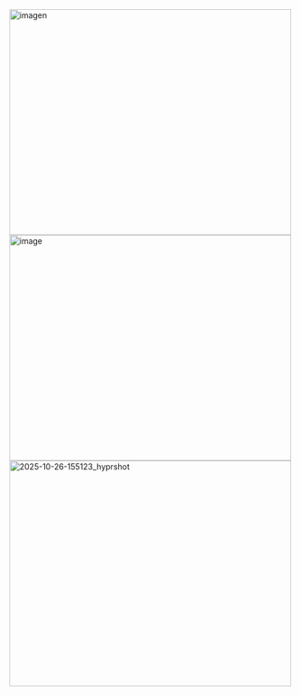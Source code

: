 <img width="500" height="400" alt="imagen" src="https://github.com/user-attachments/assets/44354055-197b-4f9a-ae48-c7a4571fb589" />
<img width="500" height="400" alt="image" src="https://github.com/user-attachments/assets/e4d12545-5cc8-4ec7-8090-ab30f82cf28e" />
<img width="500" height="400" alt="2025-10-26-155123_hyprshot" src="https://github.com/user-attachments/assets/ea37371e-9455-4870-b5f6-99f0c1aa54ad" />
